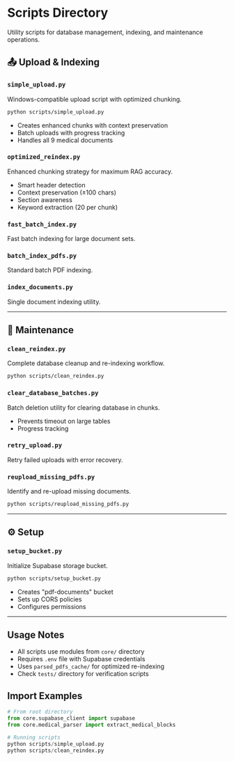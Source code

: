 # Scripts Directory

Utility scripts for database management, indexing, and maintenance operations.

## 📤 Upload & Indexing

### `simple_upload.py`

Windows-compatible upload script with optimized chunking.

```bash
python scripts/simple_upload.py
```

- Creates enhanced chunks with context preservation
- Batch uploads with progress tracking
- Handles all 9 medical documents

### `optimized_reindex.py`

Enhanced chunking strategy for maximum RAG accuracy.

- Smart header detection
- Context preservation (±100 chars)
- Section awareness
- Keyword extraction (20 per chunk)

### `fast_batch_index.py`

Fast batch indexing for large document sets.

### `batch_index_pdfs.py`

Standard batch PDF indexing.

### `index_documents.py`

Single document indexing utility.

---

## 🧹 Maintenance

### `clean_reindex.py`

Complete database cleanup and re-indexing workflow.

```bash
python scripts/clean_reindex.py
```

### `clear_database_batches.py`

Batch deletion utility for clearing database in chunks.

- Prevents timeout on large tables
- Progress tracking

### `retry_upload.py`

Retry failed uploads with error recovery.

### `reupload_missing_pdfs.py`

Identify and re-upload missing documents.

```bash
python scripts/reupload_missing_pdfs.py
```

---

## ⚙️ Setup

### `setup_bucket.py`

Initialize Supabase storage bucket.

```bash
python scripts/setup_bucket.py
```

- Creates "pdf-documents" bucket
- Sets up CORS policies
- Configures permissions

---

## Usage Notes

- All scripts use modules from `core/` directory
- Requires `.env` file with Supabase credentials
- Uses `parsed_pdfs_cache/` for optimized re-indexing
- Check `tests/` directory for verification scripts

## Import Examples

```python
# From root directory
from core.supabase_client import supabase
from core.medical_parser import extract_medical_blocks

# Running scripts
python scripts/simple_upload.py
python scripts/clean_reindex.py
```
